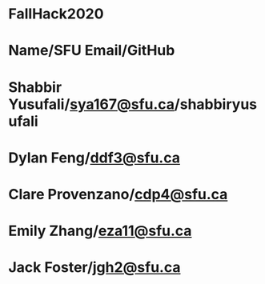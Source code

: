 # FallHack2020
# Name/SFU Email/GitHub
# Shabbir Yusufali/sya167@sfu.ca/shabbiryusufali
# Dylan Feng/ddf3@sfu.ca
# Clare Provenzano/cdp4@sfu.ca
# Emily Zhang/eza11@sfu.ca
# Jack Foster/jgh2@sfu.ca
